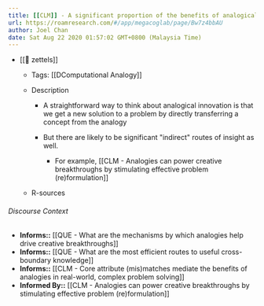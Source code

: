 ```yaml
---
title: [[CLM]] - A significant proportion of the benefits of analogical stimuli is oblique or indirect
url: https://roamresearch.com/#/app/megacoglab/page/Bw7z4bbAU
author: Joel Chan
date: Sat Aug 22 2020 01:57:02 GMT+0800 (Malaysia Time)
---
```


- [[🌲 zettels]]

    - Tags: [[DComputational Analogy]]

    - Description

        - A straightforward way to think about analogical innovation is that we get a new solution to a problem by directly transferring a concept from the analogy

        - But there are likely to be significant "indirect" routes of insight as well.

            - For example, [[CLM - Analogies can power creative breakthroughs by stimulating effective problem (re)formulation]]

    - R-sources

###### Discourse Context

- **Informs::** [[QUE - What are the mechanisms by which analogies help drive creative breakthroughs]]
- **Informs::** [[QUE - What are the most efficient routes to useful cross-boundary knowledge]]
- **Informs::** [[CLM - Core attribute (mis)matches mediate the benefits of analogies in real-world, complex problem solving]]
- **Informed By::** [[CLM - Analogies can power creative breakthroughs by stimulating effective problem (re)formulation]]
